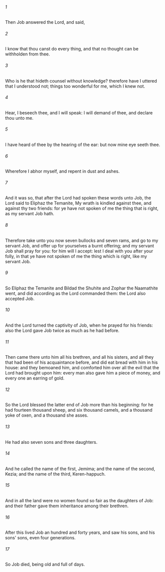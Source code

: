 ###### 1
Then Job answered the Lord, and said,

###### 2
I know that thou canst do every thing, and that no thought can be withholden from thee.

###### 3
Who is he that hideth counsel without knowledge? therefore have I uttered that I understood not; things too wonderful for me, which I knew not.

###### 4
Hear, I beseech thee, and I will speak: I will demand of thee, and declare thou unto me.

###### 5
I have heard of thee by the hearing of the ear: but now mine eye seeth thee.

###### 6
Wherefore I abhor myself, and repent in dust and ashes.

###### 7
And it was so, that after the Lord had spoken these words unto Job, the Lord said to Eliphaz the Temanite, My wrath is kindled against thee, and against thy two friends: for ye have not spoken of me the thing that is right, as my servant Job hath.

###### 8
Therefore take unto you now seven bullocks and seven rams, and go to my servant Job, and offer up for yourselves a burnt offering; and my servant Job shall pray for you: for him will I accept: lest I deal with you after your folly, in that ye have not spoken of me the thing which is right, like my servant Job.

###### 9
So Eliphaz the Temanite and Bildad the Shuhite and Zophar the Naamathite went, and did according as the Lord commanded them: the Lord also accepted Job.

###### 10
And the Lord turned the captivity of Job, when he prayed for his friends: also the Lord gave Job twice as much as he had before.

###### 11
Then came there unto him all his brethren, and all his sisters, and all they that had been of his acquaintance before, and did eat bread with him in his house: and they bemoaned him, and comforted him over all the evil that the Lord had brought upon him: every man also gave him a piece of money, and every one an earring of gold.

###### 12
So the Lord blessed the latter end of Job more than his beginning: for he had fourteen thousand sheep, and six thousand camels, and a thousand yoke of oxen, and a thousand she asses.

###### 13
He had also seven sons and three daughters.

###### 14
And he called the name of the first, Jemima; and the name of the second, Kezia; and the name of the third, Keren-happuch.

###### 15
And in all the land were no women found so fair as the daughters of Job: and their father gave them inheritance among their brethren.

###### 16
After this lived Job an hundred and forty years, and saw his sons, and his sons' sons, even four generations.

###### 17
So Job died, being old and full of days.

